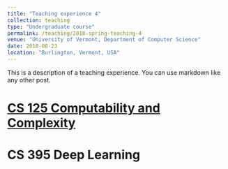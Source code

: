 ```yaml
---
title: "Teaching experience 4"
collection: teaching
type: "Undergraduate course"
permalink: /teaching/2018-spring-teaching-4
venue: "University of Vermont, Department of Computer Science"
date: 2018-08-23
location: "Burlington, Vermont, USA"
---
```


This is a description of a teaching experience. You can use markdown like any other post.

[CS 125 Computability and Complexity](https://www.uvm.edu/~ylin19/cs125/)
======

CS 395 Deep Learning
======

